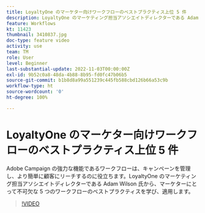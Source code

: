 ```yaml
---
title: LoyaltyOne のマーケター向けワークフローのベストプラクティス上位 5 件
description: LoyaltyOne のマーケティング担当アソシエイトディレクターである Adam Wilson 氏から、マーケターにとって不可欠な 5 つのワークフローのベストプラクティスを学び、適用します。
feature: Workflows
kt: 11423
thumbnail: 3410837.jpg
doc-type: feature video
activity: use
team: TM
role: User
level: Beginner
last-substantial-update: 2022-11-03T00:00:00Z
exl-id: 9b52c0a8-48da-4b88-8b95-fd0fc47b06b5
source-git-commit: b1b8d8a99a551239c445fb588cbd126b66a53c9b
workflow-type: ht
source-wordcount: '0'
ht-degree: 100%

---
```


# LoyaltyOne のマーケター向けワークフローのベストプラクティス上位 5 件

Adobe Campaign の強力な機能であるワークフローは、キャンペーンを管理し、より簡単に顧客にリーチするのに役立ちます。LoyaltyOne のマーケティング担当アソシエイトディレクターである Adam Wilson 氏から、マーケターにとって不可欠な 5 つのワークフローのベストプラクティスを学び、適用します。

>[!VIDEO](https://video.tv.adobe.com/v/3410837?quality=12&learn=on)
